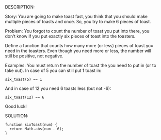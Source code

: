 DESCRIPTION:

Story:
You are going to make toast fast, you think that you should make multiple pieces of toasts and once. So, you try to make 6 pieces of toast.

Problem:
You forgot to count the number of toast you put into there, you don't know if you put exactly six pieces of toast into the toasters.

Define a function that counts how many more (or less) pieces of toast you need in the toasters. Even though you need more or less, the number will still be positive, not negative.

Examples:
You must return the number of toast the you need to put in (or to take out). 
In case of 5 you can still put 1 toast in:
```
six_toast(5) == 1
```
And in case of 12 you need 6 toasts less (but not -6):
```
six_toast(12) == 6
```
Good luck!

SOLUTION:
```
function sixToast(num) {
  return Math.abs(num - 6);
}
```
